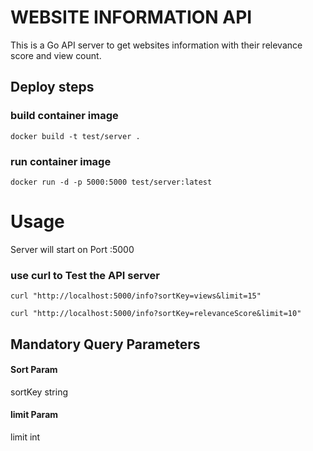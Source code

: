 # WEBSITE INFORMATION API

This is a Go API server to get websites information with their relevance score and view count.

## Deploy steps

### build container image
```
docker build -t test/server .
```
### run container image
```
docker run -d -p 5000:5000 test/server:latest
```



# Usage

Server will start on Port :5000

### use curl to Test the API server
```
curl "http://localhost:5000/info?sortKey=views&limit=15"
```
```
curl "http://localhost:5000/info?sortKey=relevanceScore&limit=10"
```

## Mandatory Query Parameters
#### Sort Param
sortKey string 

#### limit Param
limit int


